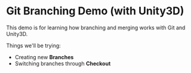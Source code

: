 # Git Branching Demo (with Unity3D)

This demo is for learning how branching and merging works with Git and Unity3D.

Things we'll be trying:
* Creating new **Branches**
* Switching branches through **Checkout**
